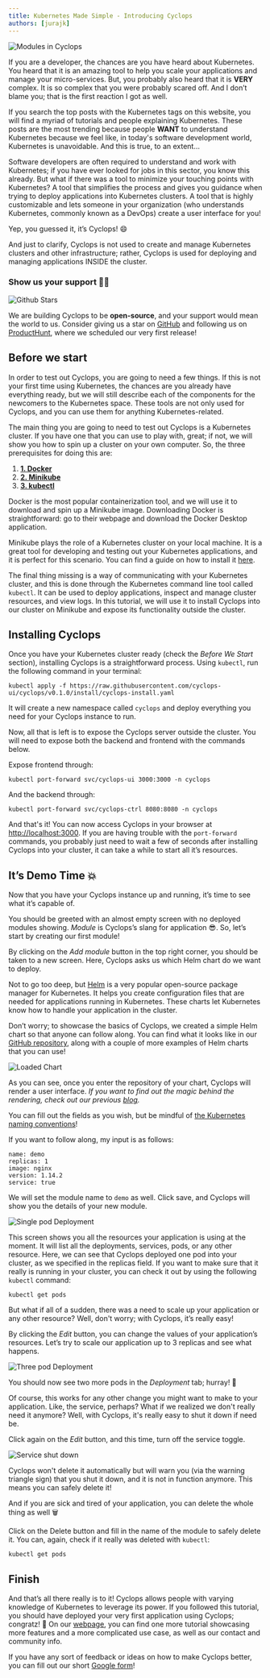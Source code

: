 ```yaml
---
title: Kubernetes Made Simple - Introducing Cyclops
authors: [jurajk]
---
```


![Modules in Cyclops](../../static/img/2024-1-3-cyclops-overview/cyclops_overview_1.png)

If you are a developer, the chances are you have heard about Kubernetes. You heard that it is an amazing tool to help
you scale your applications and manage your micro-services. But, you probably also heard that it is **VERY** complex.
It is so complex that you were probably scared off. And I don’t blame you; that is the first reaction I got as well.

If you search the top posts with the Kubernetes tags on this website, you will find a myriad of tutorials and people
explaining Kubernetes. These posts are the most trending because people **WANT** to understand Kubernetes because we
feel like, in today's software development world, Kubernetes is unavoidable. And this is true, to an extent…

Software developers are often required to understand and work with Kubernetes; if you have ever looked for jobs in this
sector, you know this already. But what if there was a tool to minimize your touching points with Kubernetes? A tool
that simplifies the process and gives you guidance when trying to deploy applications into Kubernetes clusters. A tool
that is highly customizable and lets someone in your organization (who understands Kubernetes, commonly known as a
DevOps) create a user interface for you!

Yep, you guessed it, it’s Cyclops! 😄

And just to clarify, Cyclops is not used to create and manage Kubernetes clusters and other infrastructure; rather,
Cyclops is used for deploying and managing applications INSIDE the cluster.

### Show us your support 🙏🏻

![Github Stars](../../static/img/2023-12-18-k8s-cluster-components/github_stars.gif)

We are building Cyclops to be **open-source**, and your support would mean the world to us. Consider giving us a star
on [GitHub](https://github.com/cyclops-ui/cyclops) and following us on [ProductHunt](https://www.producthunt.com/products/cyclops), where we scheduled our very
first release!

## Before we start

In order to test out Cyclops, you are going to need a few things. If this is not your first time using Kubernetes, the
chances are you already have everything ready, but we will still describe each of the components for the newcomers to
the Kubernetes space. These tools are not only used for Cyclops, and you can use them for anything Kubernetes-related.

The main thing you are going to need to test out Cyclops is a Kubernetes cluster. If you have one that you can use to
play with, great; if not, we will show you how to spin up a cluster on your own computer. So, the three prerequisites
for doing this are:

1. [**1. Docker**](https://www.docker.com/products/docker-desktop/)
2. [**2. Minikube**](https://minikube.sigs.k8s.io/docs/)
3. [**3. kubectl**](https://kubernetes.io/docs/tasks/tools/)

Docker is the most popular containerization tool, and we will use it to download and spin up a Minikube image.
Downloading Docker is straightforward: go to their webpage and download the Docker Desktop application.

Minikube plays the role of a Kubernetes cluster on your local machine. It is a great tool for developing and
testing out your Kubernetes applications, and it is perfect for this scenario. You can find a guide on how to install
it [here](https://minikube.sigs.k8s.io/docs/start/).

The final thing missing is a way of communicating with your Kubernetes cluster, and this is done through the Kubernetes
command line tool called `kubectl`. It can be used to deploy applications, inspect and manage cluster resources, and
view logs. In this tutorial, we will use it to install Cyclops into our cluster on Minikube and expose its
functionality outside the cluster.

## Installing Cyclops

Once you have your Kubernetes cluster ready (check the _Before We Start_ section), installing Cyclops is a
straightforward process. Using `kubectl`, run the following command in your terminal:

```
kubectl apply -f https://raw.githubusercontent.com/cyclops-ui/cyclops/v0.1.0/install/cyclops-install.yaml
```

It will create a new namespace called `cyclops` and deploy everything you need for your Cyclops instance to run.

Now, all that is left is to expose the Cyclops server outside the cluster. You will need to expose both the backend and
frontend with the commands below.

Expose frontend through:

```
kubectl port-forward svc/cyclops-ui 3000:3000 -n cyclops
```

And the backend through:

```
kubectl port-forward svc/cyclops-ctrl 8080:8080 -n cyclops
```

And that's it! You can now access Cyclops in your browser at [http://localhost:3000](http://localhost:3000/).
If you are having trouble with the `port-forward` commands, you probably just need to wait a few of seconds after
installing Cyclops into your cluster, it can take a while to start all it’s resources.

## It’s Demo Time 💥

Now that you have your Cyclops instance up and running, it’s time to see what it’s capable of.

You should be greeted with an almost empty screen with no deployed modules showing. _Module_ is Cyclops’s slang for
application 😎. So, let’s start by creating our first module!

By clicking on the _Add module_ button in the top right corner, you should be taken to a new screen. Here, Cyclops asks
us which Helm chart do we want to deploy.

Not to go too deep, but [Helm](https://helm.sh/) is a very popular open-source package manager for Kubernetes. It helps
you create configuration files that are needed for applications running in Kubernetes. These charts let Kubernetes know
how to handle your application in the cluster.

Don’t worry; to showcase the basics of Cyclops, we created a simple Helm chart so that anyone can follow along. You can
find what it looks like in our [GitHub repository](https://github.com/cyclops-ui/templates/tree/main/demo), along with
a couple of more examples of Helm charts that you can use!

![Loaded Chart](../../static/img/2024-1-3-cyclops-overview/cyclops_overview_2.png)

As you can see, once you enter the repository of your chart, Cyclops will render a user interface. _If you want to
find out the magic behind the rendering, check out our previous
[blog](https://dev.to/cyclops-ui/how-cyclops-utilizes-json-schema-to-deliver-dynamical-ui-49e)._

You can fill out the fields as you wish, but be mindful of
[the Kubernetes naming conventions](https://kubernetes.io/docs/concepts/overview/working-with-objects/names/)!

If you want to follow along, my input is as follows:

```
name: demo
replicas: 1
image: nginx
version: 1.14.2
service: true
```

We will set the module name to `demo` as well. Click save, and Cyclops will show you the details of your new module.

![Single pod Deployment](../../static/img/2024-1-3-cyclops-overview/cyclops_overview_3.png)

This screen shows you all the resources your application is using at the moment. It will list all the deployments,
services, pods, or any other resource. Here, we can see that Cyclops deployed one pod into your cluster, as we specified
in the replicas field. If you want to make sure that it really is running in your cluster, you can check it out by using
the following `kubectl` command:

```
kubectl get pods
```

But what if all of a sudden, there was a need to scale up your application or any other resource? Well, don't worry;
with Cyclops, it’s really easy!

By clicking the _Edit_ button, you can change the values of your application’s resources. Let’s try to scale our
application up to 3 replicas and see what happens.

![Three pod Deployment](../../static/img/2024-1-3-cyclops-overview/cyclops_overview_4.png)

You should now see two more pods in the _Deployment_ tab; hurray! 🎉

Of course, this works for any other change you might want to make to your application. Like, the service, perhaps? What
if we realized we don't really need it anymore? Well, with Cyclops, it's really easy to shut it down if need be.

Click again on the _Edit_ button, and this time, turn off the service toggle.

![Service shut down](../../static/img/2024-1-3-cyclops-overview/cyclops_overview_5.png)

Cyclops won't delete it automatically but will warn you (via the warning triangle sign) that you shut it down, and it is
not in function anymore. This means you can safely delete it!

And if you are sick and tired of your application, you can delete the whole thing as well 🗑️

Click on the Delete button and fill in the name of the module to safely delete it. You can, again, check if it really
was deleted with `kubectl`:

```
kubectl get pods
```

## Finish

And that’s all there really is to it! Cyclops allows people with varying knowledge of Kubernetes to leverage its power.
If you followed this tutorial, you should have deployed your very first application using Cyclops; congratz! 🎉 On our
[webpage](https://cyclops-ui.com/), you can find one more tutorial showcasing more features and a more complicated use
case, as well as our contact and community info.

If you have any sort of feedback or ideas on how to make Cyclops better, you can fill out our short
[Google form](https://forms.gle/jrwcBHRtpwmK91v47)!
